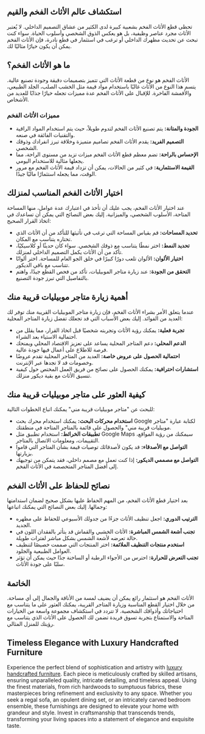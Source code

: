 <h2>استكشاف عالم الأثاث الفخم والقيم</h2>

<p>تحظى قطع الأثاث الفخم بشعبية كبيرة لدى الكثير من عشاق التصميم الداخلي. لا يُعتبر الأثاث مجرد عناصر وظيفية، بل هو يعكس الذوق الشخصي وأسلوب الحياة. سواء كنت تبحث عن تحديث مظهرك الداخلي أو ترغب في استثمار في قطع نادرة، فإن الأثاث الفخم يمكن أن يكون خيارًا مثاليًا لك.</p>

<h2>ما هو الأثاث الفخم؟</h2>

<p>الأثاث الفخم هو نوع من قطعة الأثاث التي تتميز بتصميمات دقيقة وجودة تصنيع عالية. يتسم هذا النوع من الأثاث غالبًا باستخدام مواد قيمة مثل الخشب الصلب، الجلد الطبيعي، والأقمشة الفاخرة. للإقبال على الأثاث الفخم عدة مميزات تجعله خيارًا جذابًا للعديد من الأشخاص.</p>

<h3>مميزات الأثاث الفخم</h3>

<ul>
<li><strong>الجودة والمتانة:</strong> يتم تصنيع الأثاث الفخم لتدوم طويلاً، حيث يتم استخدام المواد الراقية والتقنيات الفائقة في صنعه.</li>
<li><strong>التصميم الفريد:</strong> يقدم الأثاث الفخم تصاميم متميزة وخلاقة تبرز انفرادك وذوقك الشخصي.</li>
<li><strong>الإحساس بالراحة:</strong> تضم معظم قطع الأثاث الفخم ميزات تزيد من مستوى الراحة، مما يجعلها مثالية للاستخدام اليومي.</li>
<li><strong>القيمة الاستثمارية:</strong> في كثير من الحالات، يمكن أن تزداد قيمة الأثاث الفخم مع مرور الوقت، مما يجعله استثمارًا ماليًا جيدًا.</li>
</ul>

<h2>اختيار الأثاث الفخم المناسب لمنزلك</h2>

<p>عند اختيار الأثاث الفخم، يجب عليك أن تأخذ في اعتبارك عدة عوامل، منها المساحة المتاحة، الأسلوب الشخصي، والميزانية. إليك بعض النصائح التي يمكن أن تساعدك في اتخاذ القرار الصحيح:</p>

<ul>
<li><strong>تحديد المساحات:</strong> قم بقياس المساحة التي ترغب في تأثيثها للتأكد من أن الأثاث الذي تختاره يتناسب مع المكان.</li>
<li><strong>تحديد النمط:</strong> اختر نمطًا يتناسب مع ذوقك الشخصي. سواء كان حديثًا أو كلاسيكيًا، تأكد من أن الأثاث يكمل التصميم الداخلي لمنزلك.</li>
<li><strong>اختيار الألوان:</strong> الألوان تلعب دورًا كبيرًا في خلق الجو العام للمساحة. اختر ألوانًا تتناسب مع باقي الديكور.</li>
<li><strong>التحقق من الجودة:</strong> عند زيارة متاجر الموبيليات، تأكد من فحص القطع جيدًا، واهتم بالتفاصيل التي تبرز جودة التصنيع.</li>
</ul>

<h2>أهمية زيارة متاجر موبيليات قريبة منك</h2>

<p>عندما يتعلق الأمر بشراء الأثاث الفخم، فإن زيارة متاجر الموبيليات القريبة منك توفر لك العديد من الفوائد. إليك بعض الأسباب التي قد تجعلك تفضل زيارة المتاجر المحلية:</p>

<ul>
<li><strong>تجربة فعلية:</strong> يمكنك رؤية الأثاث وتجربته شخصيًا قبل اتخاذ القرار، مما يقلل من احتمالية الاستياء بعد الشراء.</li>
<li><strong>الدعم المحلي:</strong> دعم المتاجر المحلية يساعد على تعزيز الاقتصاد المحلي ويمنحك فرصة للاطلاع على أعمال فيها جودة عالية.</li>
<li><strong>احتمالية الحصول على عروض خاصة:</strong> العديد من المتاجر المحلية تقدم عروضًا وخصومات قد لا تجدها عبر الإنترنت.</li>
<li><strong>استشارات احترافية:</strong> يمكنك الحصول على نصائح من فريق العمل المختص حول كيفية تنسيق الأثاث مع بقية ديكور منزلك.</li>
</ul>

<h2>كيفية العثور على متاجر موبيليات قريبة منك</h2>

<p>للبحث عن "متاجر موبيليات قريبة مني" يمكنك اتباع الخطوات التالية:</p>

<ul>
<li><strong>استخدام محركات البحث:</strong> يمكنك استخدام محرك بحث Google لكتابة عبارة "متاجر موبيليات قريبة مني" والحصول على قائمة بالمتاجر المتاحة في منطقتك.</li>
<li><strong>تطبيقات الخرائط:</strong> استخدام تطبيق مثل Google Maps سيمكنك من رؤية المواقع، التقييمات، ومعلومات الاتصال بالمتاجر.</li>
<li><strong>التواصل مع الأصدقاء:</strong> قد يكون لأصدقائك توصيات قيمة بشأن المتاجر التي قاموا بزيارتها.</li>
<li><strong>التواصل مع مصممي الديكور:</strong> إذا كنت تعمل مع مصمم داخلي، فقد يتمكن من توجيهك إلى أفضل المتاجر المتخصصة في الأثاث الفخم.</li>
</ul>

<h2>نصائح للحفاظ على الأثاث الفخم</h2>

<p>بعد اختيار قطع الأثاث الفخم، من المهم الحفاظ عليها بشكل صحيح لضمان استدامتها وجمالها. إليك بعض النصائح التي يمكنك اتباعها:</p>

<ul>
<li><strong>الترتيب الدوري:</strong> اجعل تنظيف الأثاث جزءًا من جدولك الأسبوعي للحفاظ على مظهره الجديد.</li>
<li><strong>تجنب أشعة الشمس المباشرة:</strong> الأثاث الخشبي والقماش قد يتأثر بالفقدان اللون في حالة تعرضه لأشعة الشمس بشكل مباشر لفترات طويلة.</li>
<li><strong>استخدم منتجات التنظيف الملائمة:</strong> اختر المنتجات التي صممت خصيصًا لتنظيف العوامل الطبيعية والجلود.</li>
<li><strong>تجنب التعرض للحرارة:</strong> احترس من الأجواء الرطبة أو الساخنة جدًا حيث يمكن أن تؤثر سلبًا على جودة الأثاث.</li>
</ul>

<h2>الخاتمة</h2>

<p>الأثاث الفخم هو استثمار رائع يمكن أن يضيف لمسة من الأناقة والجمال إلى أي مساحة. من خلال اختيار القطع المناسبة وزيارة المتاجر القريبة، يمكنك العثور على ما يتناسب مع احتياجاتك وأذواقك الشخصية. لا تتردد في استكشاف مجموعة واسعة من الخيارات المتاحة والاستمتاع بتجربة تسوق فريدة تضمن لك الحصول على الأثاث الذي يتناسب مع رؤيتك للمنزل المثالي.</p> <h2>Timeless Elegance with Luxury Handcrafted Furniture</h2>  

<p>Experience the perfect blend of sophistication and artistry with <a href="https://www.mobiliacleopatra.com/">luxury handcrafted furniture</a>. Each piece is meticulously crafted by skilled artisans, ensuring unparalleled quality, intricate detailing, and timeless appeal. Using the finest materials, from rich hardwoods to sumptuous fabrics, these masterpieces bring refinement and exclusivity to any space. Whether you seek a regal sofa, an opulent dining set, or an intricately carved bedroom ensemble, these furnishings are designed to elevate your home with grandeur and style. Invest in craftsmanship that transcends trends, transforming your living spaces into a statement of elegance and exquisite taste.</p>
